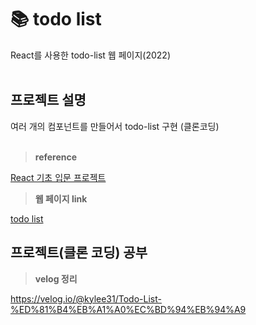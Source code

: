 # 📚 todo list
React를 사용한 todo-list 웹 페이지(2022)
<br><br>

## 프로젝트 설명
여러 개의 컴포넌트를 만들어서 todo-list 구현 (클론코딩)
<br><br>

> **reference**

[React 기초 입문 프로젝트](https://velopert.com/3480)


>**웹 페이지 link**

[todo list](https://kylee31.github.io/todo_list/)

## 프로젝트(클론 코딩) 공부

> **velog 정리**

https://velog.io/@kylee31/Todo-List-%ED%81%B4%EB%A1%A0%EC%BD%94%EB%94%A9
